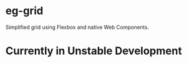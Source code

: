 # eg-grid
Simplified grid using Flexbox and native Web Components.


# Currently in Unstable Development
